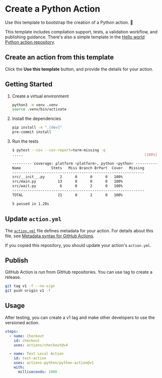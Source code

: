 # Create a Python Action

Use this template to bootstrap the creation of a Python action. :rocket:

This template includes compilation support, tests, a validation workflow, and
publishing guidance. There's also a simple template in the
[Hello world Python action repository](https://github.com/actions-python/hello-world-python-action).

## Create an action from this template

Click the **Use this template** button, and provide the details for your action.

## Getting Started

1. Create a virtual environment

   ```sh
   python3 -m venv .venv
   source .venv/bin/activate
   ```

1. Install the dependencies

   ```sh
   pip install -e ".[dev]"
   pre-commit install
   ```

1. Run the tests

   ```sh
   $ pytest --cov --cov-report=term-missing -q
   .....                                                        [100%]

   --------- coverage: platform <platform>, python <python> ----------
   Name              Stmts   Miss Branch BrPart  Cover   Missing
   -------------------------------------------------------------
   src/__init__.py       2      0      0      0   100%
   src/main.py          13      0      0      0   100%
   src/wait.py           6      0      2      0   100%
   -------------------------------------------------------------
   TOTAL                21      0      2      0   100%

   5 passed in 1.20s
   ```

## Update `action.yml`

The [`action.yml`](action.yml) file defines metadata for your action. For
details about this file, see
[Metadata syntax for GitHub Actions](https://docs.github.com/en/actions/creating-actions/metadata-syntax-for-github-actions).

If you copied this repository, you should update your action's `action.yml`.

## Publish

GitHub Action is run from GitHub repositories. You can use tag to create a
release.

```sh
git tag v1 -f --no-sign
git push origin v1 -f
```

## Usage

After testing, you can create a v1 tag and make other developers to use the
versioned action.

```yaml
steps:
  - name: Checkout
    id: checkout
    uses: actions/checkout@v4

  - name: Test Local Action
    id: test-action
    uses: actions-python/python-action@v1
    with:
      milliseconds: 1000
```
